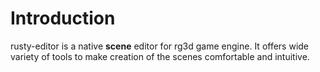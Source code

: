 # Introduction

rusty-editor is a native **scene** editor for rg3d game engine. It offers wide variety of tools to make creation of
the scenes comfortable and intuitive.
